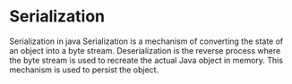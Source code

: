 # Serialization
Serialization in java
Serialization is a mechanism of converting the state of an object into a byte stream.
Deserialization is the reverse process where the byte stream is used to recreate the actual Java object in memory.
This mechanism is used to persist the object.
